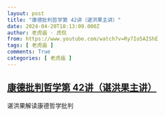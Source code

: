 ```yaml
---
layout: post
title: "康德批判哲学第 42讲（谌洪果主讲）"
date: 2024-04-20T18:13:09.000Z
author: 老虎庙 · 虎侃
from: https://www.youtube.com/watch?v=Ry7Io5AIShE
tags: [ 老虎庙 ]
comments: True
categories: [ 老虎庙 ]
---
```

<!--1713636789000-->
[康德批判哲学第 42讲（谌洪果主讲）](https://www.youtube.com/watch?v=Ry7Io5AIShE)
------

<div>
谌洪果解读康德哲学批判
</div>

